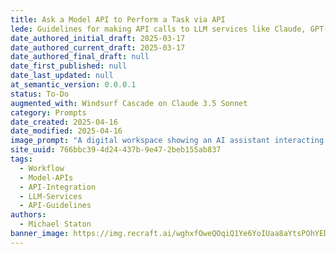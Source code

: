 ```yaml
---
title: Ask a Model API to Perform a Task via API
lede: Guidelines for making API calls to LLM services like Claude, GPT-4, and Groq
date_authored_initial_draft: 2025-03-17
date_authored_current_draft: 2025-03-17
date_authored_final_draft: null
date_first_published: null
date_last_updated: null
at_semantic_version: 0.0.0.1
status: To-Do
augmented_with: Windsurf Cascade on Claude 3.5 Sonnet
category: Prompts
date_created: 2025-04-16
date_modified: 2025-04-16
image_prompt: "A digital workspace showing an AI assistant interacting with multiple model APIs, sending and receiving data. Visuals include floating API icons, code snippets, and a glowing neural network, symbolizing seamless integration and intelligent automation."
site_uuid: 766bbc39-4d24-437b-9e47-2beb155ab837
tags:
  - Workflow
  - Model-APIs
  - API-Integration
  - LLM-Services
  - API-Guidelines
authors:
  - Michael Staton
banner_image: https://img.recraft.ai/wghxfOweQOqiQ1Ye6YoIUaa8aYtsPOhYEDYL9efbV3U/rs:fit:1024:2048:0/raw:1/plain/abs://external/images/493ee04a-7e49-4074-a05f-9e02bdb18ef0
---
```

